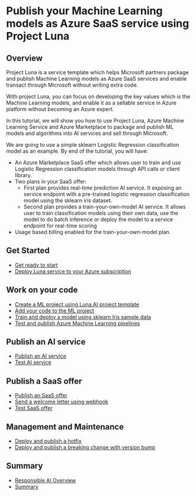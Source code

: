 # Publish your Machine Learning models as Azure SaaS service using Project Luna

## Overview

Project Luna is a service template which helps Microsoft partners package and publish Machine Learning models as Azure SaaS services and enable transact through Microsoft without writing extra code.

With project Luna, you can focus on developing the key values which is the Machine Learning models, and enable it as a sellable service in Azure platform without becoming an Azure expert.

In this tutorial, we will show you how to use Project Luna, Azure Machine Learning Service and Azure Marketplace to package and publish ML models and algorithms into AI services and sell through Microsoft.

We are going to use a simple sklearn Logistic Regression classification model as an example. By end of the tutorial, you will have:

- An Azure Marketplace SaaS offer which allows user to train and use Logistic Regression classification models through API calls or client library.
- Two plans in your SaaS offer:
  - First plan provides real-time prediction AI service. It exposing an service endpoint with a pre-trained logistic regression classification model using the sklearn iris dataset.
  - Second plan provides a train-your-own-model AI service. It allows user to train classification models using their own data, use the model to do batch inference or deploy the model to a service endpoint for real-time scoring
- Usage based billing enabled for the train-your-own-model plan.

## Get Started

- [Get ready to start](./get-ready.md)
- [Deploy Luna service to your Azure subscription](./setup-luna.md)

## Work on your code

- [Create a ML project using Luna.AI project template](./use-luna-ml-project-template.md)
- [Add your code to the ML project](./add-ml-code.md)
- [Train and deploy a model using sklearn Iris sample data](./deploy-pre-trained-model.md)
- [Test and publish Azure Machine Learning pipelines](./test-and-publish-aml-pipelines.md)

## Publish an AI service

- [Publish an AI service](./publish-ai-service.md)
- [Test AI service](./test-ai-service.md)
  
## Publish a SaaS offer

- [Publish an SaaS offer](./publish-saas-offer.md)
- [Send a welcome letter using webhook](./send-welcome-letter-using-webhook.md)
- [Test SaaS offer](./test-saas-offer.md)

## Management and Maintenance

- [Deploy and publish a hotfix](./deploy-a-hotfix.md)
- [Deploy and publish a breaking change with version bump](./deploy-a-version-bump.md)

## Summary

- [Responsible AI Overview](./responsible-ai-overview.md)
- [Summary](./summary.md)

